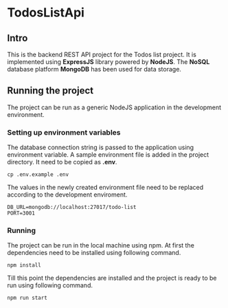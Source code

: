 # TodosListApi

## Intro

This is the backend REST API project for the Todos list project. It is implemented using **ExpressJS** library powered by **NodeJS**. The **NoSQL** database platform **MongoDB** has been used for data storage.

## Running the project

The project can be run as a generic NodeJS application in the development environment.

### Setting up environment variables

The database connection string is passed to the application using environment variable. A sample environment file is added in the project directory. It need to be copied as **.env**.

```
cp .env.example .env
```

The values in the newly created environment file need to be replaced according to the development enviroment.

```
DB_URL=mongodb://localhost:27017/todo-list
PORT=3001
```

### Running

The project can be run in the local machine using npm. At first the dependencies need to be installed using following command.

```
npm install
```

Till this point the dependencies are installed and the project is ready to be run using following command.

```
npm run start
```

